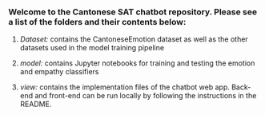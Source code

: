 ### Welcome to the Cantonese SAT chatbot repository. Please see a list of the folders and their contents below:

1. <i>Dataset:</i> contains the CantoneseEmotion dataset as well as the other datasets used in the model training pipeline

2. <i>model:</i> contains Jupyter notebooks for training and testing the emotion and empathy classifiers

3. <i>view:</i> contains the implementation files of the chatbot web app. Back-end and front-end can be run locally by following the instructions in the README.

